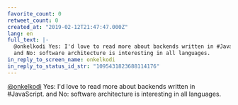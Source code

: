 ```yaml
---
favorite_count: 0
retweet_count: 0
created_at: "2019-02-12T21:47:47.000Z"
lang: en
full_text: |-
  @onkelkodi Yes: I'd love to read more about backends written in #JavaScript.
  and No: software architecture is interesting in all languages.
in_reply_to_screen_name: onkelkodi
in_reply_to_status_id_str: "1095431823688114176"
---
```


[@onkelkodi](https://twitter.com/onkelkodi) Yes: I'd love to read more about
backends written in #JavaScript. and No: software architecture is interesting in
all languages.
